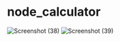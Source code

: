 # node_calculator

![Screenshot (38)](https://github.com/Kumaravel655/node_calculator/assets/75235334/109acba6-139a-4f18-96f7-421537a691d2)
![Screenshot (39)](https://github.com/Kumaravel655/node_calculator/assets/75235334/19824412-5d15-4d3e-82be-e5875180908b)
